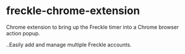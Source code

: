 freckle-chrome-extension
==============

Chrome extension to bring up the Freckle timer into a Chrome browser action popup.

..Easily add and manage multiple Freckle accounts.